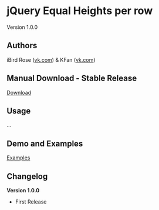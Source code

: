 # jQuery Equal Heights per row
Version 1.0.0

## Authors

iBird Rose ([vk.com](https://vk.com/iiibird)) & KFan ([vk.com](https://vk.com/gildarb))

## Manual Download - Stable Release
[Download](https://github.com/iiiBird/jQuery.equalHeights/releases)

## Usage
...

## Demo and Examples
[Examples](https://iiibird.github.io/jQuery.equalHeights/demo/)

## Changelog

__Version 1.0.0__

* First Release
